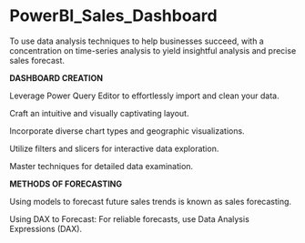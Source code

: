 # PowerBI_Sales_Dashboard
To use data analysis techniques to help businesses succeed, with a concentration on time-series analysis to yield insightful analysis and precise sales forecast.


**DASHBOARD CREATION**

 Leverage Power Query Editor to effortlessly import and clean your data.
 
 Craft an intuitive and visually captivating layout. 
 
 Incorporate diverse chart types and geographic visualizations. 
 
 Utilize filters and slicers for interactive data exploration. 
 
 Master techniques for detailed data examination. 

**METHODS OF FORECASTING** 

Using models to forecast future sales trends is known as sales forecasting. 

Using DAX to Forecast: For reliable forecasts, use Data Analysis Expressions (DAX). 
